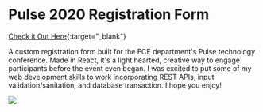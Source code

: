 # Pulse 2020 Registration Form

[Check it Out Here](https://jackgronenthal.github.io/pulse2020/){:target="_blank"}

A custom registration form built for the ECE department's Pulse technology conference. Made in React, it's a light hearted, creative way to engage participants before the event even began. I was excited to put some of my web development skills to work incorporating REST APIs, input validation/sanitation, and database transaction. I hope you enjoy! 

![](https://drive.google.com/uc?id=11o3Gx69ycOZm_rU5e1jquC4XFpQ3JWnW)
